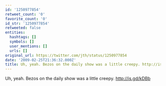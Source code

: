 ```yaml
---
id: '1250977854'
retweet_count: '0'
favorite_count: '0'
id_str: '1250977854'
retweeted: false
entities:
  hashtags: []
  symbols: []
  user_mentions: []
  urls: []
original_url: https://twitter.com/jth/status/1250977854
date: '2009-02-25T21:36:32.000Z'
title: Uh, yeah. Bezos on the daily show was a little creepy. http://is.gd/kDBb
---
```


Uh, yeah. Bezos on the daily show was a little creepy. http://is.gd/kDBb